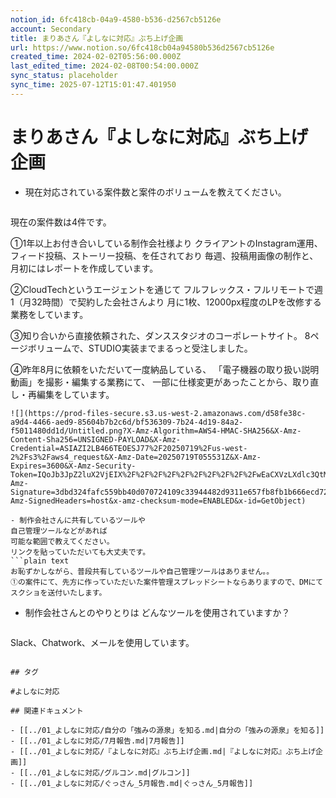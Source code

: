```yaml
---
notion_id: 6fc418cb-04a9-4580-b536-d2567cb5126e
account: Secondary
title: まりあさん『よしなに対応』ぶち上げ企画
url: https://www.notion.so/6fc418cb04a94580b536d2567cb5126e
created_time: 2024-02-02T05:56:00.000Z
last_edited_time: 2024-02-08T00:54:00.000Z
sync_status: placeholder
sync_time: 2025-07-12T15:01:47.401950
---
```

# まりあさん『よしなに対応』ぶち上げ企画

- 現在対応されている案件数と案件のボリュームを教えてください。
  ```plain text
現在の案件数は4件です。

①1年以上お付き合いしている制作会社様より
クライアントのInstagram運用、フィード投稿、ストーリー投稿、を任されており
毎週、投稿用画像の制作と、月初にはレポートを作成しています。

②CloudTechというエージェントを通じて
フルフレックス・フルリモートで週1（月32時間）で契約した会社さんより
月に1枚、12000px程度のLPを改修する業務をしています。

③知り合いから直接依頼された、ダンススタジオのコーポレートサイト。
8ページボリュームで、STUDIO実装までまるっと受注しました。

④昨年8月に依頼をいただいて一度納品している、
「電子機器の取り扱い説明動画」を撮影・編集する業務にて、
一部に仕様変更があったことから、取り直し・再編集をしています。
  ```
  ![](https://prod-files-secure.s3.us-west-2.amazonaws.com/d58fe38c-a9d4-4466-aed9-85604b7b2c6d/bf536309-7b24-4d19-84a2-f5011480dd1d/Untitled.png?X-Amz-Algorithm=AWS4-HMAC-SHA256&X-Amz-Content-Sha256=UNSIGNED-PAYLOAD&X-Amz-Credential=ASIAZI2LB466TEOESJ77%2F20250719%2Fus-west-2%2Fs3%2Faws4_request&X-Amz-Date=20250719T055531Z&X-Amz-Expires=3600&X-Amz-Security-Token=IQoJb3JpZ2luX2VjEIX%2F%2F%2F%2F%2F%2F%2F%2F%2F%2FwEaCXVzLXdlc3QtMiJIMEYCIQD%2FcLMyv1HXbWzoYGnxIrmmBF%2BSutKR7pobWvzMH6NnyAIhAKrcistO05r2EUEsADK4LjahMjD3LHV1iOjjcBIHRSqJKogECJ7%2F%2F%2F%2F%2F%2F%2F%2F%2F%2FwEQABoMNjM3NDIzMTgzODA1IgxQ2tQqorwwfxqDPXsq3ANzFCnch7WpIXWGvbeEDxSNbSm%2BcpLvJdI87NEKS9C7xGRP%2FUaD3NjbZNln2dmrhIfNkC8zFvse199GcfXNAjX8vWVZx%2FmdTybY79JZNBEfhz5%2B3axX%2BV45nqosNIA9u0jTOb78YgVXGml%2FMe3nxkMzwV0K75i7I6MGgsWNAUpXmxcviKR8e43k6%2FLK8BlmGGPycQ9eS4FT8CBvLfzQsHPEhuR3n1yvPEcTzJbU5UBs1Lm%2Bu2E7uO99hGFmPVDsKL%2BXAPmRw03S96mKDQ7rY86o2LGDWdk51Q6zI6PDhczJflNpiASe2RPEw5h9A4QgMvd%2FhceKL4tFLsZ5orkJVXKm3TLNvNaMPHE1ag5EedZKmd8VpzKRsC%2F3IClPrB77XN6dosOjP80JpS3ayl2NvGGdZw9yc3O6%2FscxlYWSkSIl8%2B9IwdSsKQqHXH%2BPTMEOoZeybIaDMEd1qT6%2FcaB%2BQaCRsYpzBxFtp0S3JNpFWXktIxeTeVk8BW4RRyCqyr01ARcr687%2FiNCSZ0SkDvk6oTFm9Ck5NYwRVM8pWTeJEmN%2BofL2Gs8rvknVUzr%2Fks7aCDIPYCZd25yUeVWawDADnNljQhoK6JKCoNF1Xe8zY%2BeJY5ndAx94oTw%2BnFuDCjC0xezDBjqkAcQjcmrRR8Z69I8V8%2FhBwXlhiHLXPW2hDp7iNIHSxNZIeIOissmIlO4Cb2TIxtPND8MT7yTq2zsoqXr9mcWeYbR22SRRhjlenDMVS2%2BhwB8yaYJO8sM5SFNpiOlFXMEeCtfDOFanERykwq2KbQ8DL65aSAZVpqqM9FTliDtcWI%2BaIbi54tvgQRVlaNrp1l6wsyHvd4JQaB51TEEoVzYfBNavBM7d&X-Amz-Signature=3dbd324fafc559bb40d070724109c33944482d9311e657fb8fb1b666ecd72814&X-Amz-SignedHeaders=host&x-amz-checksum-mode=ENABLED&x-id=GetObject)
  
- 制作会社さんに共有しているツールや
自己管理ツールなどがあれば
可能な範囲で教えてください。
リンクを貼っていただいても大丈夫です。
  ```plain text
お恥ずかしながら、普段共有しているツールや自己管理ツールはありません。。
①の案件にて、先方に作っていただいた案件管理スプレッドシートならありますので、DMにてスクショを送付いたします。
  ```
- 制作会社さんとのやりとりは
どんなツールを使用されていますか？
  ```plain text
Slack、Chatwork、メールを使用しています。
  ```

## タグ

#よしなに対応 

## 関連ドキュメント

- [[../01_よしなに対応/自分の「強みの源泉」を知る.md|自分の「強みの源泉」を知る]]
- [[../01_よしなに対応/7月報告.md|7月報告]]
- [[../01_よしなに対応/『よしなに対応』ぶち上げ企画.md|『よしなに対応』ぶち上げ企画]]
- [[../01_よしなに対応/グルコン.md|グルコン]]
- [[../01_よしなに対応/ぐっさん_5月報告.md|ぐっさん_5月報告]]
